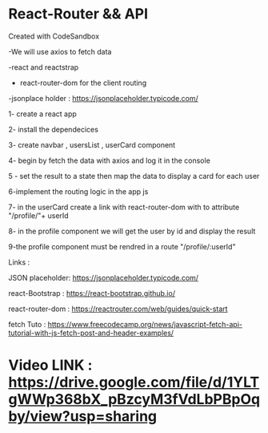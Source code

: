 # React-Router && API
Created with CodeSandbox


-We will use  axios to fetch data 


-react and reactstrap 


- react-router-dom for the client routing 


-jsonplace holder  : https://jsonplaceholder.typicode.com/


1- create a react app 

2- install the dependecices 

3- create navbar , usersList , userCard component 

4- begin by fetch the data with axios and log it in the console 

5 - set the result to a state then map the data to display a card for each user 

6-implement the routing logic in the app js 

7- in the userCard create a link with react-router-dom with to attribute "/profile/"+ userId 

8- in the profile component we will get the user by id and display the result 

9-the profile component must be rendred in a route "/profile/:userId" 


Links : 

JSON placeholder: https://jsonplaceholder.typicode.com/

react-Bootstrap : https://react-bootstrap.github.io/

react-router-dom : https://reactrouter.com/web/guides/quick-start

fetch Tuto :  https://www.freecodecamp.org/news/javascript-fetch-api-tutorial-with-js-fetch-post-and-header-examples/


# Video LINK : https://drive.google.com/file/d/1YLTgWWp368bX_pBzcyM3fVdLbPBpOqby/view?usp=sharing
